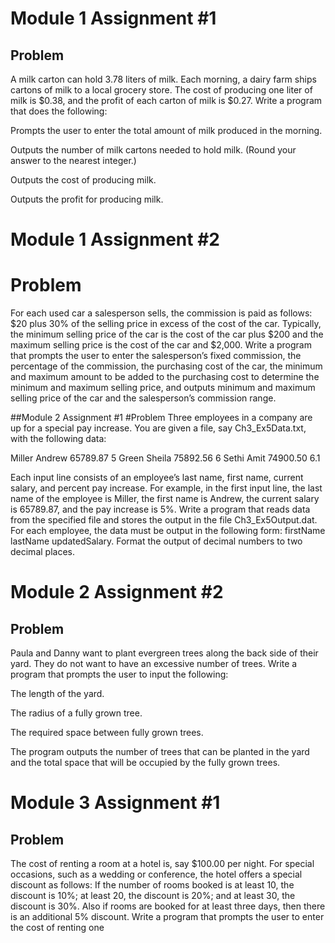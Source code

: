 
# Module 1 Assignment #1
## Problem
A milk carton can hold 3.78 liters of milk. Each morning, a dairy farm ships cartons of milk to a local grocery store. The cost of producing one liter of milk is $0.38, and the profit of each carton of milk is $0.27. Write a program that does the following:

Prompts the user to enter the total amount of milk produced in the morning.

Outputs the number of milk cartons needed to hold milk. (Round your answer to the nearest integer.)

Outputs the cost of producing milk.

Outputs the profit for producing milk.

# Module 1 Assignment #2
# Problem
For each used car a salesperson sells, the commission is paid as follows: $20 plus 30% of the selling price in excess of the cost of the car. Typically, the minimum selling price of the car is the cost of the car plus $200 and the maximum selling price is the cost of the car and $2,000. Write a program that prompts the user to enter the salesperson’s fixed commission, the percentage of the commission, the purchasing cost of the car, the minimum and maximum amount to be added to the purchasing cost to determine the minimum and maximum selling price, and outputs minimum and maximum selling price of the car and the salesperson’s commission range.

##Module 2 Assignment #1
#Problem
Three employees in a company are up for a special pay increase. You are given a file, say Ch3_Ex5Data.txt, with the following data:

Miller Andrew 65789.87 5
Green Sheila 75892.56 6
Sethi Amit 74900.50 6.1

Each input line consists of an employee’s last name, first name, current salary, and percent pay increase. For example, in the first input line, the last name of the employee is Miller, the first name is Andrew, the current salary is 65789.87, and the pay increase is 5%. Write a program that reads data from the specified file and stores the output in the file Ch3_Ex5Output.dat. For each employee, the data must be output in the following form: firstName lastName updatedSalary. Format the output of decimal numbers to two decimal places.

# Module 2 Assignment #2
## Problem
Paula and Danny want to plant evergreen trees along the back side of their yard. They do not want to have an excessive number of trees. Write a program that prompts the user to input the following:

The length of the yard.

The radius of a fully grown tree.

The required space between fully grown trees.

The program outputs the number of trees that can be planted in the yard and the total space that will be occupied by the fully grown trees.

# Module 3 Assignment #1
## Problem
The cost of renting a room at a hotel is, say $100.00 per night. For special occasions, such as a wedding or conference, the hotel offers a special discount as follows: If the number of rooms booked is at least 10, the discount is 10%; at least 20, the discount is 20%; and at least 30, the discount is 30%. Also if rooms are booked for at least three days, then there is an additional 5% discount. Write a program that prompts the user to enter the cost of renting one
